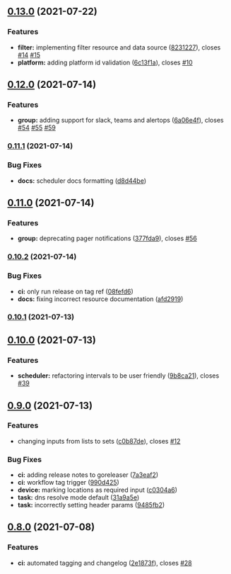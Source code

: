 ## [0.13.0](https://github.com/rymancl/terraform-provider-dotcommonitor/compare/v0.12.0...v0.13.0) (2021-07-22)


### Features

* **filter:** implementing filter resource and data source ([8231227](https://github.com/rymancl/terraform-provider-dotcommonitor/commit/8231227e4a6d1c4130e805508ce807be858b20dd)), closes [#14](https://github.com/rymancl/terraform-provider-dotcommonitor/issues/14) [#15](https://github.com/rymancl/terraform-provider-dotcommonitor/issues/15)
* **platform:** adding platform id validation ([6c13f1a](https://github.com/rymancl/terraform-provider-dotcommonitor/commit/6c13f1a46fdc10272293dfadb8642ade28e94850)), closes [#10](https://github.com/rymancl/terraform-provider-dotcommonitor/issues/10)

## [0.12.0](https://github.com/rymancl/terraform-provider-dotcommonitor/compare/v0.11.1...v0.12.0) (2021-07-14)


### Features

* **group:** adding support for slack, teams and alertops ([6a06e4f](https://github.com/rymancl/terraform-provider-dotcommonitor/commit/6a06e4f6cce9e9b936e56833bb2565cf578c9f25)), closes [#54](https://github.com/rymancl/terraform-provider-dotcommonitor/issues/54) [#55](https://github.com/rymancl/terraform-provider-dotcommonitor/issues/55) [#59](https://github.com/rymancl/terraform-provider-dotcommonitor/issues/59)

### [0.11.1](https://github.com/rymancl/terraform-provider-dotcommonitor/compare/v0.11.0...v0.11.1) (2021-07-14)


### Bug Fixes

* **docs:** scheduler docs formatting ([d8d44be](https://github.com/rymancl/terraform-provider-dotcommonitor/commit/d8d44bea0a0d98ea58d4c69054099a47676f46e9))

## [0.11.0](https://github.com/rymancl/terraform-provider-dotcommonitor/compare/v0.10.2...v0.11.0) (2021-07-14)


### Features

* **group:** deprecating pager notifications ([377fda9](https://github.com/rymancl/terraform-provider-dotcommonitor/commit/377fda9018c40e1ef94d14b226ebbe2e7912960b)), closes [#56](https://github.com/rymancl/terraform-provider-dotcommonitor/issues/56)

### [0.10.2](https://github.com/rymancl/terraform-provider-dotcommonitor/compare/v0.10.1...v0.10.2) (2021-07-14)


### Bug Fixes

* **ci:** only run release on tag ref ([08fefd6](https://github.com/rymancl/terraform-provider-dotcommonitor/commit/08fefd6c46a9de73868b07f785f38301e6dec1aa))
* **docs:** fixing incorrect resource documentation ([afd2919](https://github.com/rymancl/terraform-provider-dotcommonitor/commit/afd2919381bcae6b3bc2ea5c5fe5cab7d4bf907f))

### [0.10.1](https://github.com/rymancl/terraform-provider-dotcommonitor/compare/v0.10.0...v0.10.1) (2021-07-13)

## [0.10.0](https://github.com/rymancl/terraform-provider-dotcommonitor/compare/v0.9.0...v0.10.0) (2021-07-13)


### Features

* **scheduler:** refactoring intervals to be user friendly ([9b8ca21](https://github.com/rymancl/terraform-provider-dotcommonitor/commit/9b8ca21c1b29ce485dad69be86b0867f0d7ba330)), closes [#39](https://github.com/rymancl/terraform-provider-dotcommonitor/issues/39)

## [0.9.0](https://github.com/rymancl/terraform-provider-dotcommonitor/compare/v0.8.8...v0.9.0) (2021-07-13)


### Features

* changing inputs from lists to sets ([c0b87de](https://github.com/rymancl/terraform-provider-dotcommonitor/commit/c0b87de4ad0490f481263da3fb682d2ca4c21f11)), closes [#12](https://github.com/rymancl/terraform-provider-dotcommonitor/issues/12)


### Bug Fixes

* **ci:** adding release notes to goreleaser ([7a3eaf2](https://github.com/rymancl/terraform-provider-dotcommonitor/commit/7a3eaf208e1a8482887ad6616c450cf8cc4fea45))
* **ci:** workflow tag trigger ([990d425](https://github.com/rymancl/terraform-provider-dotcommonitor/commit/990d4255fc0ed448d5b9e56d1112f4e8c2bc79d7))
* **device:** marking locations as required input ([c0304a6](https://github.com/rymancl/terraform-provider-dotcommonitor/commit/c0304a69f73651bd7e43ada0f82f5213d5ec51b5))
* **task:** dns resolve mode default ([31a9a5e](https://github.com/rymancl/terraform-provider-dotcommonitor/commit/31a9a5ede70a2d3391f135fbfbe75341c8cfe9de))
* **task:** incorrectly setting header params ([9485fb2](https://github.com/rymancl/terraform-provider-dotcommonitor/commit/9485fb234b722f6fed6f69fc4765930d08fe7ae9))

## [0.8.0](https://github.com/rymancl/terraform-provider-dotcommonitor/compare/v0.7.0...v0.8.0) (2021-07-08)


### Features

* **ci:** automated tagging and changelog ([2e1873f](https://github.com/rymancl/terraform-provider-dotcommonitor/commit/2e1873f5af1b4915f008477b48c8fe08a19c7973)), closes [#28](https://github.com/rymancl/terraform-provider-dotcommonitor/issues/28)
